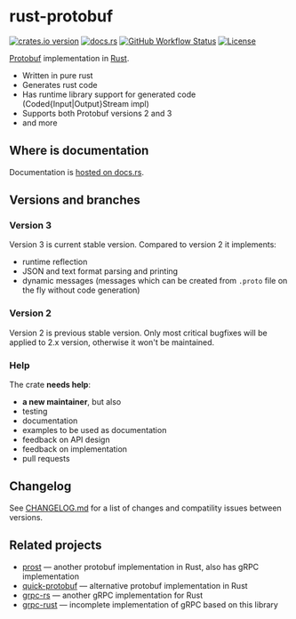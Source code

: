 # rust-protobuf

<!-- https://travis-ci.org/stepancheg/rust-protobuf.png -->
[![crates.io version][crates-io-shields]][crates-io]
[![docs.rs][docs-rs-shields]][docs-rs]
[![GitHub Workflow Status][actions-shields]][actions]
[![License][license-shields]][license]

[crates-io]: https://crates.io/crates/protobuf
[crates-io-shields]: https://img.shields.io/crates/v/protobuf.svg
[docs-rs]: https://docs.rs/protobuf
[docs-rs-shields]: https://img.shields.io/badge/docs.rs-rustdoc-green.svg
[actions]: https://github.com/stepancheg/rust-protobuf/actions?query=workflow%3ACI
[actions-shields]: https://img.shields.io/github/workflow/status/stepancheg/rust-protobuf/CI
[license]: https://github.com/stepancheg/rust-protobuf/blob/master/LICENSE.txt
[license-shields]: https://img.shields.io/crates/l/protobuf.svg

[Protobuf](https://developers.google.com/protocol-buffers/docs/overview) implementation in [Rust](https://www.rust-lang.org/).

* Written in pure rust
* Generates rust code
* Has runtime library support for generated code
  (Coded{Input|Output}Stream impl)
* Supports both Protobuf versions 2 and 3
* and more

## Where is documentation

Documentation is [hosted on docs.rs](https://docs.rs/protobuf).

## Versions and branches

### Version 3

Version 3 is current stable version. Compared to version 2 it implements:
* runtime reflection
* JSON and text format parsing and printing
* dynamic messages (messages which can be created from `.proto` file on the fly
  without code generation)

### Version 2

Version 2 is previous stable version. Only most critical bugfixes will be applied
to 2.x version, otherwise it won't be maintained.

### Help

The crate **needs help**:
* **a new maintainer**, but also
* testing
* documentation
* examples to be used as documentation
* feedback on API design
* feedback on implementation
* pull requests

## Changelog

See [CHANGELOG.md](CHANGELOG.md) for a list of changes and compatility issues between versions.

## Related projects

* [prost](https://github.com/danburkert/prost) — another protobuf implementation in Rust, also has gRPC implementation
* [quick-protobuf](https://github.com/tafia/quick-protobuf) — alternative protobuf implementation in Rust
* [grpc-rs](https://github.com/pingcap/grpc-rs/) — another gRPC implementation for Rust
* [grpc-rust](https://github.com/stepancheg/grpc-rust) — incomplete implementation of gRPC based on this library
